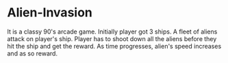 # Alien-Invasion
It is a classy 90's arcade game.
Initially player got 3 ships. A fleet of aliens attack on player's ship. Player has to shoot down all the aliens before they hit the ship and get the reward. As time progresses, alien's speed increases and as so reward.
